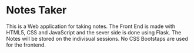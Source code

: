 # Notes Taker
This is a Web application for taking notes. The Front End is made with HTML5, CSS and JavaScript and the sever side is done using Flask.
The Notes will be stored on the indivisual sessions. No CSS Bootstaps are used for the frontend.
